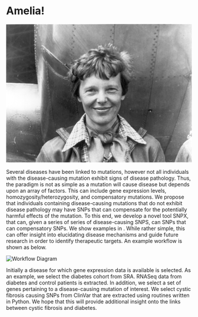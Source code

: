 # Amelia!

![Amelia Earhart](https://github.com/NCBI-Hackathons/Amelia/blob/master/Amelia_Earhart_standing_under_nose_of_her_Lockheed_Model_10-E_Electra%2C_small.jpg)

Several diseases have been linked to mutations, however not all individuals with the disease-causing mutation exhibit signs of disease pathology.  Thus, the paradigm is not as simple as a mutation will cause disease but depends upon an array of factors.  This can include gene expression levels, homozygosity/heterozygosity, and compensatory mutations.  We propose that individuals containing disease-causing mutations that do not exhibit disease pathology may have SNPs that can compensate for the potentially harmful effects of the mutation.  To this end, we develop a novel tool SNPX, that can, given a series of series of disease-causing SNPS, can SNPs that can compensatory SNPs.  We show examples in <enter the diseases>.  While rather simple, this can offer insight into elucidating disease mechanisms and guide future research in order to identify therapeutic targets. An example workflow is shown as below.  
  
![Workflow Diagram](https://github.com/NCBI-Hackathons/Amelia/workflow.image.tiff)

Initially a disease for which gene expression data is available is selected.  As an example, we select the diabetes cohort from SRA.  RNASeq data from diabetes and control patients is extracted.  In addition, we select a set of genes pertaining to a disease-causing mutation of interest.  We select cystic fibrosis causing SNPs from ClinVar that are extracted using routines written in Python. We hope that this will provide additional insight onto the links between cystic fibrosis and diabetes.  
